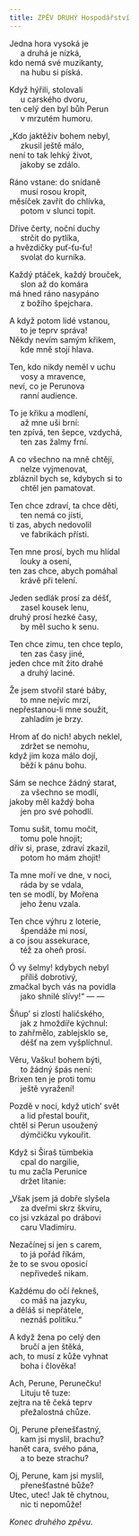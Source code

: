 ```yaml
---
title: ZPĚV DRUHÝ Hospodářství
---
```


Jedna hora vysoká je  
     a druhá je nízká,  
kdo nemá své muzikanty,  
     na hubu si píská.

  

Když hýřili, stolovali  
     u carského dvoru,  
ten celý den byl bůh Perun  
     v mrzutém humoru.

  

„Kdo jaktěživ bohem nebyl,  
     zkusil ještě málo,  
není to tak lehký život,  
     jakoby se zdálo.

  

Ráno vstane: do snídaně  
     musí rosou kropit,  
měsíček zavřít do chlívka,  
     potom v slunci topit.

  

Dříve čerty, noční duchy  
     strčit do pytlíka,  
a hvězdičky puť-ťu-ťu!  
     svolat do kurníka.

  

Každý ptáček, každý brouček,  
     slon až do komára  
má hned ráno nasypáno  
     z božího špejchara.

  

A když potom lidé vstanou,  
     to je teprv správa!  
Někdy nevím samým křikem,  
     kde mně stojí hlava.

  

Ten, kdo nikdy neměl v uchu  
     vosy a mravence,  
neví, co je Perunova  
     ranní audience.

  

To je křiku a modlení,  
     až mne uši brní:  
ten zpívá, ten šepce, vzdychá,  
     ten zas žalmy frní.

  

A co všechno na mně chtějí,  
     nelze vyjmenovat,  
zbláznil bych se, kdybych si to  
     chtěl jen pamatovat.

  

Ten chce zdraví, ta chce děti,  
     ten nemá co jísti,  
ti zas, abych nedovolil  
     ve fabrikách přísti.

  

Ten mne prosí, bych mu hlídal  
     louky a osení,  
ten zas chce, abych pomáhal  
     krávě při telení.

  

Jeden sedlák prosí za déšť,  
     zasel kousek lenu,  
druhý prosí hezké časy,  
     by měl sucho k senu.

  

Ten chce zimu, ten chce teplo,  
     ten zas časy jiné,  
jeden chce mít žito drahé  
     a druhý laciné.

  

Že jsem stvořil staré báby,  
     to mne nejvíc mrzí,  
nepřestanou-li mne soužit,  
     zahladím je brzy.

  

Hrom ať do nich! abych neklel,  
     zdržet se nemohu,  
když jim koza málo dojí,  
     běží k pánu bohu.

  

Sám se nechce žádný starat,  
     za všechno se modlí,  
jakoby měl každý boha  
     jen pro své pohodlí.

  

Tomu sušit, tomu močit,  
     tomu pole hnojit;  
dřív si, prase, zdraví zkazil,  
     potom ho mám zhojit!

  

Ta mne moří ve dne, v noci,  
     ráda by se vdala,  
ten se modlí, by Mořena  
     jeho ženu vzala.

  

Ten chce výhru z loterie,  
     špendáže mi nosí,  
a co jsou assekurace,  
     též za oheň prosí.

  

Ó vy šelmy! kdybych nebyl  
     příliš dobrotivý,  
zmačkal bych vás na povidla  
     jako shnilé slívy!“ — —

  

Šňup’ si zlostí haličského,  
     jak z hmoždíře kýchnul:  
to zahřmělo, zablejsklo se,  
     déšť na zem vyšplíchnul.

  

Věru, Vašku! bohem býti,  
     to žádný špás není:  
Brixen ten je proti tomu  
     ještě vyražení!

  

Pozdě v noci, když utich’ svět  
     a lid přestal bouřit,  
chtěl si Perun usoužený  
     dýmčičku vykouřit.

  

Když si Širaš tümbekia  
     cpal do nargilie,  
tu mu začla Perunice  
     držet litanie:

  

„Však jsem já dobře slyšela  
     za dveřmi skrz škvíru,  
co jsi vzkázal po drábovi  
     caru Vladimíru.

  

Nezačínej si jen s carem,  
     to já pořád říkám,  
že to se svou oposicí  
     nepřivedeš nikam.

  

Každému do očí řekneš,  
     co máš na jazyku,  
a děláš si nepřátele,  
     neznáš politiku.“

  

A když žena po celý den  
     bručí a jen štěká,  
ach, to musí z kůže vyhnat  
     boha i člověka!

  

Ach, Perune, Perunečku!  
     Lituju tě tuze:  
zejtra na tě čeká teprv  
     přežalostná chůze.

  

Oj, Perune přenešťastný,  
     kam jsi myslil, brachu?  
hanět cara, svého pána,  
     a to beze strachu?

  

Oj, Perune, kam jsi myslil,  
     přenešťastné bůže?  
Utec, utec! Jak tě chytnou,  
     nic ti nepomůže!

  

_Konec druhého zpěvu._
